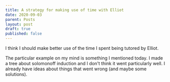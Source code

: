 ```yaml
---
title: A strategy for making use of time with Elliot
date: 2020-09-03
parent: Posts
layout: post
draft: true
published: false
---
```


I think I should make better use of the time I spent being tutored by Elliot.

The particular example on my mind is something I mentioned today.
I made a tree about solomonoff induction and I don't think it went particularly well.
I already have ideas about things that went wrong (and maybe some solutions).
